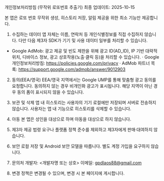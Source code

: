 개인정보처리방침 (무작위 로또번호 추출기)
최종 업데이트: 2025-10-15

본 앱은 로또 번호 무작위 생성, 히스토리 저장, 알림 제공을 위한 최소 기능만 제공합니다.

1. 수집하는 데이터
앱 자체는 이름, 연락처 등 개인식별정보를 직접 수집하지 않습니다. 다만 다음 제3자 SDK가 기기 및 사용 데이터 일부를 처리할 수 있습니다.
- Google AdMob: 광고 제공 및 빈도 제한을 위해 광고 ID(AD_ID), IP 기반 대략적 위치, 디바이스 정보, 광고 상호작용(노출·클릭 등)을 처리할 수 있습니다.
  · Google 개인정보처리방침: https://policies.google.com/privacy
  · AdMob 파트너 목록: https://support.google.com/admob/answer/9012903

2. 동의(EEA/영국)
EEA/영국 지역에서는 Google UMP를 통해 맞춤형 광고 동의를 요청합니다. 동의하지 않는 경우 비개인화 광고가 표시됩니다. 해당 지역이 아닌 경우 동의 폼이 표시되지 않을 수 있습니다.

3. 보관 및 삭제
앱 내 히스토리는 사용자의 기기 로컬에만 저장되며 서버로 전송하지 않습니다. 사용자는 앱 내 기능으로 히스토리를 삭제할 수 있습니다.

4. 아동
본 앱은 성인을 대상으로 하며 아동을 대상으로 하지 않습니다.

5. 제3자 제공
법령 요구나 플랫폼 정책 준수를 제외하고 제3자에게 판매·대여하지 않습니다.

6. 보안
로컬 저장 및 Android 보안 모델을 따릅니다. 별도 계정 가입을 요구하지 않습니다.

7. 문의처
개발자: <개발자명 또는 상호>
이메일: gpdlaos88@gmail.com

8. 변경
정책은 변경될 수 있으며, 변경 시 본 페이지에 게시합니다.
